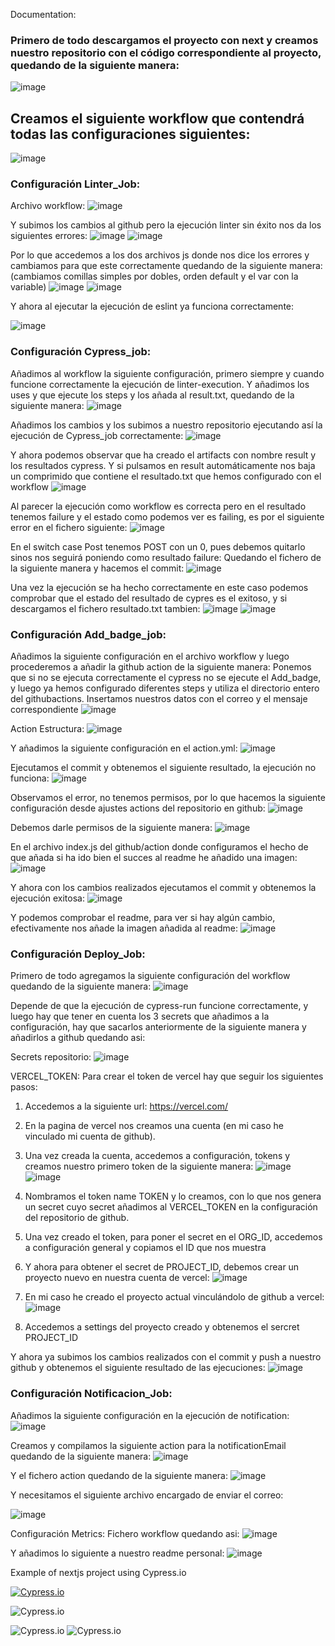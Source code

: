 Documentation:


### Primero de todo descargamos el proyecto con next y creamos nuestro repositorio con el código correspondiente al proyecto, quedando de la siguiente manera:
![image](https://user-images.githubusercontent.com/102309782/213938174-dadda34b-60c2-4416-8056-2baefd8d7403.png)


## Creamos el siguiente workflow que contendrá todas las configuraciones siguientes:
![image](https://user-images.githubusercontent.com/102309782/213938192-605fe1ad-1d6f-4aa6-9066-6dbeacbee8eb.png)


### Configuración Linter_Job:
Archivo workflow:
![image](https://user-images.githubusercontent.com/102309782/213938199-9da8515b-946a-4b46-af72-60955d68c58f.png)

Y subimos los cambios al github pero la ejecución linter sin éxito nos da los siguientes errores:
![image](https://user-images.githubusercontent.com/102309782/213938214-b6ea12af-0846-48cb-a75d-6e70d361eafb.png)
![image](https://user-images.githubusercontent.com/102309782/213938217-9e84a82b-2f34-466c-adae-72e090fbfb36.png)


Por lo que accedemos a los dos archivos js donde nos dice los errores y cambiamos para que este correctamente quedando de la siguiente manera: (cambiamos comillas simples por dobles, orden default y el var con la variable)
![image](https://user-images.githubusercontent.com/102309782/213938223-18e52e20-0dd8-497f-87f8-cdb779e3ad44.png)
![image](https://user-images.githubusercontent.com/102309782/213938229-14412ae2-67e7-421e-be1b-059d708a6ba1.png)

Y ahora al ejecutar la ejecución de eslint ya funciona correctamente:

![image](https://user-images.githubusercontent.com/102309782/213938234-608e705b-fee8-43d1-803e-638c26ff68e8.png)


### Configuración Cypress_job:
Añadimos al workflow la siguiente configuración, primero siempre y cuando funcione correctamente la ejecución de linter-execution. Y añadimos los uses y que ejecute los steps y los añada al result.txt, quedando de la siguiente manera:
![image](https://user-images.githubusercontent.com/102309782/213938246-60a7bc44-25ce-4f58-aa5d-02a28f65b04a.png)


Añadimos los cambios y los subimos a nuestro repositorio ejecutando así la ejecución de Cypress_job correctamente:
![image](https://user-images.githubusercontent.com/102309782/213938254-07a1857d-e1c6-43e6-9a36-b326b8402f11.png)


Y ahora podemos observar que ha creado el artifacts con nombre result y los resultados cypress. Y si pulsamos en result automáticamente nos baja un comprimido que contiene el resultado.txt que hemos configurado con el workflow
![image](https://user-images.githubusercontent.com/102309782/213938257-640c665d-9e19-48f9-8232-08f4c44f4efe.png)


Al parecer la ejecución como workflow es correcta pero en el resultado tenemos failure y el estado como podemos ver es failing, es por el siguiente error en el fichero siguiente:
![image](https://user-images.githubusercontent.com/102309782/213938262-7f85be68-8b8e-4092-9471-e601c7e0d62e.png)


En el switch case Post tenemos POST con un 0, pues debemos quitarlo sinos nos seguirá poniendo como resultado failure:
Quedando el fichero de la siguiente manera y hacemos el commit:
![image](https://user-images.githubusercontent.com/102309782/213938274-b8dae549-6627-46c5-99c3-c35463f19df5.png)


Una vez la ejecución se ha hecho correctamente en este caso podemos comprobar que el estado del resultado de cypres es el exitoso, y si descargamos el fichero resultado.txt tambien:
![image](https://user-images.githubusercontent.com/102309782/213938280-941154d8-2563-44b2-b575-dbdb5a798bda.png)
![image](https://user-images.githubusercontent.com/102309782/213938284-9036b5f8-a9eb-458f-a917-5af08c34e703.png)


### Configuración Add_badge_job:
Añadimos la siguiente configuración en el archivo workflow y luego procederemos a añadir la github action de la siguiente manera:
Ponemos que si no se ejecuta correctamente el cypress no se ejecute el Add_badge, y luego ya hemos configurado diferentes steps y utiliza el directorio entero del githubactions. Insertamos nuestros datos con el correo y el mensaje correspondiente
![image](https://user-images.githubusercontent.com/102309782/213938288-ecfab7d3-1f4c-43d9-8728-4db37f3b2d24.png)


Action Estructura:
![image](https://user-images.githubusercontent.com/102309782/213938291-66ce35fe-6c46-49e9-b539-c57b57a53fe5.png)


Y añadimos la siguiente configuración en el action.yml:
![image](https://user-images.githubusercontent.com/102309782/213938295-44273f29-42f5-4c8e-9cf8-19795a4a825c.png)


Ejecutamos el commit y obtenemos el siguiente resultado, la ejecución no funciona:
![image](https://user-images.githubusercontent.com/102309782/213938298-15992237-1704-45f9-a530-cf0ffb03ff7e.png)


Observamos el error, no tenemos permisos, por lo que hacemos la siguiente configuración desde ajustes actions del repositorio en github:
![image](https://user-images.githubusercontent.com/102309782/213938305-00bf2c48-f81f-4b47-96ff-ea4d85fad445.png)


Debemos darle permisos de la siguiente manera:
![image](https://user-images.githubusercontent.com/102309782/213938312-2e82d591-b9eb-4bf1-aaf5-ba77385a23b2.png)








En el archivo index.js del github/action donde configuramos el hecho de que añada si ha ido bien el succes al readme he añadido una imagen:
![image](https://user-images.githubusercontent.com/102309782/213938317-5cd0755b-fbd3-4192-80a1-747813fded2b.png)


Y ahora con los cambios realizados ejecutamos el commit y obtenemos la ejecución exitosa:
![image](https://user-images.githubusercontent.com/102309782/213938323-cf08f5a1-4831-4918-9507-68879b675ce8.png)


Y podemos comprobar el readme, para ver si hay algún cambio, efectivamente nos añade la imagen añadida al readme:
 ![image](https://user-images.githubusercontent.com/102309782/213938325-8cce409f-e224-4e04-af47-75a175d5773a.png)





### Configuración Deploy_Job:
Primero de todo agregamos la siguiente configuración del workflow quedando de la siguiente manera:
![image](https://user-images.githubusercontent.com/102309782/213938335-3e7b4026-be13-4186-b349-a74b0bd37ed8.png)

Depende de que la ejecución de cypress-run funcione correctamente, y luego hay que tener en cuenta los 3 secrets que añadimos a la configuración, hay que sacarlos anteriormente de la siguiente manera y añadirlos a github quedando asi:

Secrets repositorio:
![image](https://user-images.githubusercontent.com/102309782/213938339-cf95f385-db30-4b8f-80be-29fe6c7cfa29.png)

VERCEL_TOKEN:
Para crear el token de vercel hay que seguir los siguientes pasos:
1.	Accedemos a la siguiente url:
https://vercel.com/
2.	En la pagina de vercel nos creamos una cuenta (en mi caso he vinculado mi cuenta de github).
3.	Una vez creada la cuenta, accedemos a configuración, tokens y creamos nuestro primero token de la siguiente manera:
![image](https://user-images.githubusercontent.com/102309782/213938344-6be924ae-fce5-4414-8aea-6f5d0c38a52a.png)
![image](https://user-images.githubusercontent.com/102309782/213938349-a2b036c0-b980-467a-8d3e-f972fe701ed5.png)


4.	Nombramos el token name TOKEN y lo creamos, con lo que nos genera un secret cuyo secret añadimos al VERCEL_TOKEN en la configuración del repositorio de github.
5.	Una vez creado el token, para poner el secret en el ORG_ID, accedemos a configuración general y copiamos el ID que nos muestra

6.	Y ahora para obtener el secret de PROJECT_ID, debemos crear un proyecto nuevo en nuestra cuenta de vercel:
![image](https://user-images.githubusercontent.com/102309782/213938364-2e14fa7f-fbcc-465f-8e3e-40068c82d776.png)



7.	En mi caso he creado el proyecto actual vinculándolo de github a vercel:
![image](https://user-images.githubusercontent.com/102309782/213938368-954bd549-2f8f-4bb4-8cd7-89e0060c3e76.png)


8.	Accedemos a settings del proyecto creado y obtenemos el sercret PROJECT_ID



Y ahora ya subimos los cambios realizados con el commit y push a nuestro github y obtenemos el siguiente resultado de las ejecuciones:
![image](https://user-images.githubusercontent.com/102309782/213938378-6e1c4547-0472-4eb4-ae2e-60f408b0bfd4.png)






### Configuración Notificacion_Job:

Añadimos la siguiente configuración en la ejecución de notification:
![image](https://user-images.githubusercontent.com/102309782/213938382-3e2e106a-9e89-4f72-8ebf-49ac93e85488.png)


Creamos y compilamos la siguiente action para la notificationEmail quedando de la siguiente manera:
![image](https://user-images.githubusercontent.com/102309782/213938386-f9b4017d-cbce-4bdb-a796-00833ee3f7a3.png)

Y el fichero action quedando de la siguiente manera:
![image](https://user-images.githubusercontent.com/102309782/213938388-6c3f3fde-5015-41f6-95a2-3dcec2d72b3d.png)


Y necesitamos el siguiente archivo encargado de enviar el correo:

![image](https://user-images.githubusercontent.com/102309782/213938389-35d35a88-fa49-453b-87d9-213a3b142395.png)

Configuración Metrics:
Fichero workflow quedando asi:
![image](https://user-images.githubusercontent.com/102309782/213938542-28ffab80-ea45-48ab-b52d-bd73ef3ee6b7.png)


 
Y añadimos lo siguiente a nuestro readme personal:
![image](https://user-images.githubusercontent.com/102309782/213938571-c817f30d-f967-4925-a379-d332d433f89c.png)





Example of nextjs project using Cypress.io

<!---Start place for the badge -->
[![Cypress.io](https://img.shields.io/badge/tested%20with-Cypress-04C38E.svg)](https://www.cypress.io/)

<!---End place for the badge -->
![Cypress.io](https://img.shields.io/badge/tested%20with-Cypress-04C38E.svg)

![Cypress.io](https://thumbs.dreamstime.com/b/succes-19684178.jpg)
![Cypress.io](https://thumbs.dreamstime.com/b/succes-19684178.jpg)
